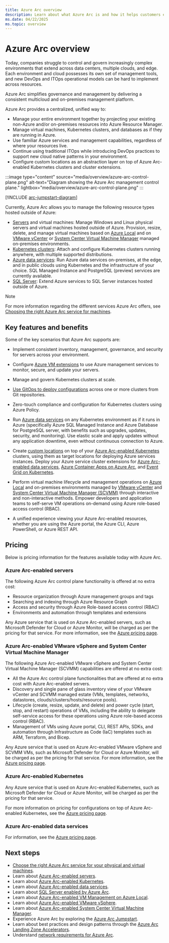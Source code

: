```yaml
---
title: Azure Arc overview
description: Learn about what Azure Arc is and how it helps customers enable management and governance of their hybrid resources with other Azure services and features.
ms.date: 04/22/2025
ms.topic: overview
---
```


# Azure Arc overview

Today, companies struggle to control and govern increasingly complex environments that extend across data centers, multiple clouds, and edge. Each environment and cloud possesses its own set of management tools, and new DevOps and ITOps operational models can be hard to implement across resources.

Azure Arc simplifies governance and management by delivering a consistent multicloud and on-premises management platform.

Azure Arc provides a centralized, unified way to:

* Manage your entire environment together by projecting your existing non-Azure and/or on-premises resources into Azure Resource Manager.
* Manage virtual machines, Kubernetes clusters, and databases as if they are running in Azure.
* Use familiar Azure services and management capabilities, regardless of where your resources live.
* Continue using traditional ITOps while introducing DevOps practices to support new cloud native patterns in your environment.
* Configure custom locations as an abstraction layer on top of Azure Arc-enabled Kubernetes clusters and cluster extensions.  

:::image type="content" source="media/overview/azure-arc-control-plane.png" alt-text="Diagram showing the Azure Arc management control plane." lightbox="media/overview/azure-arc-control-plane.png" :::

[!INCLUDE [arc-jumpstart-diagram](~/reusable-content/ce-skilling/azure/includes/arc-jumpstart-diagram.md)]

Currently, Azure Arc allows you to manage the following resource types hosted outside of Azure:

* [Servers](servers/overview.md) and virtual machines: Manage Windows and Linux physical servers and virtual machines hosted outside of Azure. Provision, resize, delete, and manage virtual machines based on [Azure Local](/azure/azure-local/manage/azure-arc-vm-management-overview) and on [VMware vCenter](./vmware-vsphere/overview.md) or [System Center Virtual Machine Manager](./system-center-virtual-machine-manager/overview.md) managed on-premises environments.
* [Kubernetes clusters](kubernetes/overview.md): Attach and configure Kubernetes clusters running anywhere, with multiple supported distributions.
* [Azure data services](data/overview.md): Run Azure data services on-premises, at the edge, and in public clouds using Kubernetes and the infrastructure of your choice. SQL Managed Instance
and PostgreSQL (preview) services are currently available.
* [SQL Server](/sql/sql-server/azure-arc/overview): Extend Azure services to SQL Server instances hosted outside of Azure.

> [!NOTE]
> For more information regarding the different services Azure Arc offers, see [Choosing the right Azure Arc service for machines](/azure/azure-arc/choose-service).

## Key features and benefits

Some of the key scenarios that Azure Arc supports are:

* Implement consistent inventory, management, governance, and security for servers across your environment.

* Configure [Azure VM extensions](./servers/manage-vm-extensions.md) to use Azure management services to monitor, secure, and update your servers.

* Manage and govern Kubernetes clusters at scale.

* [Use GitOps to deploy configurations](kubernetes/conceptual-gitops-flux2.md) across one or more clusters from Git repositories.

* Zero-touch compliance and configuration for Kubernetes clusters using Azure Policy.

* Run [Azure data services](../azure-arc/kubernetes/custom-locations.md) on any Kubernetes environment as if it runs in Azure (specifically Azure SQL Managed Instance and Azure Database for PostgreSQL server, with benefits such as upgrades, updates, security, and monitoring). Use elastic scale and apply updates without any application downtime, even without continuous connection to Azure.

* Create [custom locations](./kubernetes/custom-locations.md) on top of your [Azure Arc-enabled Kubernetes](./kubernetes/overview.md) clusters, using them as target locations for deploying Azure services instances. Deploy your Azure service cluster extensions for [Azure Arc-enabled data services](./data/create-data-controller-direct-azure-portal.md), [Azure Container Apps on Azure Arc](/azure/container-apps/azure-arc-overview), and [Event Grid on Kubernetes](/azure/event-grid/kubernetes/overview).

* Perform virtual machine lifecycle and management operations on [Azure Local](/azure/azure-local/manage/azure-arc-vm-management-overview) and on-premises environments managed by [VMware vCenter](./vmware-vsphere/overview.md) and [System Center Virtual Machine Manager (SCVMM)](./system-center-virtual-machine-manager/overview.md) through interactive and non-interactive methods. Empower developers and application teams to self-serve VM operations on-demand using Azure role-based access control (RBAC).

* A unified experience viewing your Azure Arc-enabled resources, whether you are using the Azure portal, the Azure CLI, Azure PowerShell, or Azure REST API.

## Pricing

Below is pricing information for the features available today with Azure Arc.

### Azure Arc-enabled servers

The following Azure Arc control plane functionality is offered at no extra cost:

* Resource organization through Azure management groups and tags
* Searching and indexing through Azure Resource Graph
* Access and security through Azure Role-based access control (RBAC)
* Environments and automation through templates and extensions

Any Azure service that is used on Azure Arc-enabled servers, such as Microsoft Defender for Cloud or Azure Monitor, will be charged as per the pricing for that service. For more information, see the [Azure pricing page](https://azure.microsoft.com/pricing/).

### Azure Arc-enabled VMware vSphere and System Center Virtual Machine Manager

The following Azure Arc-enabled VMware vSphere and System Center Virtual Machine Manager (SCVMM) capabilities are offered at no extra cost:

- All the Azure Arc control plane functionalities that are offered at no extra cost with Azure Arc-enabled servers.
- Discovery and single pane of glass inventory view of your VMware vCenter and SCVMM managed estate (VMs, templates, networks, datastores, clouds/clusters/hosts/resource pools).
- Lifecycle (create, resize, update, and delete) and power cycle (start, stop, and restart) operations of VMs, including the ability to delegate self-service access for these operations using Azure role-based access control (RBAC).
- Management of VMs using Azure portal, CLI, REST APIs, SDKs, and automation through Infrastructure as Code (IaC) templates such as ARM, Terraform, and Bicep.

Any Azure service that is used on Azure Arc-enabled VMware vSphere and SCVMM VMs, such as Microsoft Defender for Cloud or Azure Monitor, will be charged as per the pricing for that service. For more information, see the [Azure pricing page](https://azure.microsoft.com/pricing/).

### Azure Arc-enabled Kubernetes

Any Azure service that is used on Azure Arc-enabled Kubernetes, such as Microsoft Defender for Cloud or Azure Monitor, will be charged as per the pricing for that service.

For more information on pricing for configurations on top of Azure Arc-enabled Kubernetes, see the [Azure pricing page](https://azure.microsoft.com/pricing/).

### Azure Arc-enabled data services

For information, see the [Azure pricing page](https://azure.microsoft.com/pricing/).

## Next steps

* [Choose the right Azure Arc service for your physical and virtual machines](./choose-service.md).
* Learn about [Azure Arc-enabled servers](./servers/overview.md).
* Learn about [Azure Arc-enabled Kubernetes](./kubernetes/overview.md).
* Learn about [Azure Arc-enabled data services](https://azure.microsoft.com/services/azure-arc/hybrid-data-services/).
* Learn about [SQL Server enabled by Azure Arc](/sql/sql-server/azure-arc/overview).
* Learn about [Azure Arc-enabled VM Management on Azure Local](/azure/azure-local/manage/azure-arc-vm-management-overview).
* Learn about [Azure Arc-enabled VMware vSphere](vmware-vsphere/overview.md).
* Learn about [Azure Arc-enabled System Center Virtual Machine Manager](system-center-virtual-machine-manager/overview.md).
* Experience Azure Arc by exploring the [Azure Arc Jumpstart](https://aka.ms/AzureArcJumpstart).
* Learn about best practices and design patterns through the [Azure Arc Landing Zone Accelerators](https://aka.ms/ArcLZAcceleratorReady).
* Understand [network requirements for Azure Arc](network-requirements-consolidated.md).
